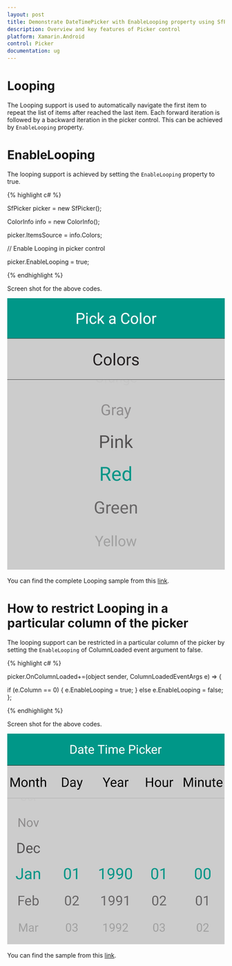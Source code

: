 ```yaml
---
layout: post
title: Demonstrate DateTimePicker with EnableLooping property using SfPicker of Syncfusion Picker control for Xamarin.Android
description: Overview and key features of Picker control
platform: Xamarin.Android
control: Picker
documentation: ug
---
```



# Looping

The Looping support is used to automatically navigate the first item to repeat the list of items after reached the last item. Each forward iteration is followed by a backward iteration in the picker control. This can be achieved by `EnableLooping` property.

# EnableLooping

The looping support is achieved by setting the `EnableLooping` property to true.

{% highlight c# %}

SfPicker picker = new SfPicker();

ColorInfo info = new ColorInfo();

picker.ItemsSource = info.Colors;

// Enable Looping in picker control

picker.EnableLooping = true;

{% endhighlight %}


Screen shot for the above codes.

![](images/looping_and.png)

You can find the complete Looping sample from this [link](http://www.syncfusion.com/downloads/support/directtrac/208168/ze/Looping_1756767840).

# How to restrict Looping in a particular column of the picker

The looping support can be restricted in a particular column of the picker by setting the `EnableLooping` of ColumnLoaded event argument to false.

{% highlight c# %}

picker.OnColumnLoaded+=(object sender, ColumnLoadedEventArgs e) => 
{

if (e.Column == 0)
{
    e.EnableLooping = true;
}
else
    e.EnableLooping = false;
};

{% endhighlight %}

Screen shot for the above codes.

![](images/looping_multi_and.png)

You can find the sample from this [link](http://www.syncfusion.com/downloads/support/directtrac/208168/ze/AutoReverse_Sample1257178886.zip).


